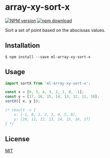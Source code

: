 # array-xy-sort-x

[![NPM version][npm-image]][npm-url]
[![npm download][download-image]][download-url]

Sort a set of point based on the abscissas values.

## Installation

`$ npm install --save ml-array-xy-sort-x`

## Usage

```js
import sortX from 'ml-array-xy-sort-x';

const x = [6, 5, 4, 3, 2, 1, 0, -1];
const y = [17, 16, 15, 14, 13, 12, 11, 10];
sortX({ x, y });

/* result -> {
    x: [-1, 0, 1, 2, 3, 4, 5, 6],
    y: [10, 11, 12, 13, 14, 15, 16, 17]
} */
```

## License

[MIT](./LICENSE)

[npm-image]: https://img.shields.io/npm/v/array-xy-sort-x.svg?style=flat-square
[npm-url]: https://npmjs.org/package/array-xy-sort-x
[download-image]: https://img.shields.io/npm/dm/array-xy-sort-x.svg?style=flat-square
[download-url]: https://npmjs.org/package/array-xy-sort-x
